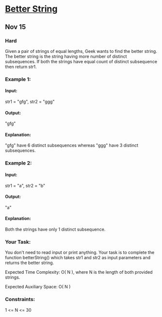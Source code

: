 # [Better String](https://www.geeksforgeeks.org/problems/better-string/1)
## Nov 15
### Hard

Given a pair of strings of equal lengths, Geek wants to find the better string. The better string is the string having more number of distinct subsequences.
If both the strings have equal count of distinct subsequence then return str1.

### Example 1:

#### Input:
str1 = "gfg", str2 = "ggg"

#### Output: 
"gfg"

#### Explanation: 
"gfg" have 6 distinct subsequences whereas "ggg" have 3 distinct subsequences. 

### Example 2:

#### Input: 
str1 = "a", str2 = "b"

#### Output: 
"a"

#### Explanation:
Both the strings have only 1 distinct subsequence. 

### Your Task:
You don't need to read input or print anything. Your task is to complete the function betterString() which takes str1 and str2 as input parameters and returns the better string.

Expected Time Complexity: O( N ), where N is the length of both provided strings.

Expected Auxiliary Space: O( N )

### Constraints:
1 <= N <= 30